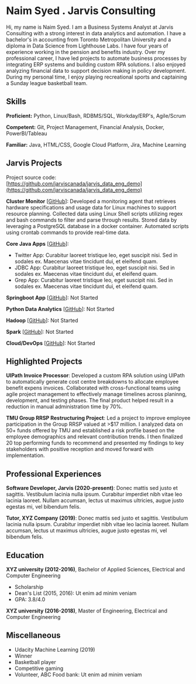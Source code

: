 # Naim Syed . Jarvis Consulting

Hi, my name is Naim Syed. I am a Business Systems Analyst at Jarvis Consulting with a strong interest in data analytics and automation. I have a bachelor's in accounting from Toronto Metropolitan University and a diploma in Data Science from Lighthouse Labs. I have four years of experience working in the pension and benefits industry. Over my professional career, I have led projects to automate business processes by integrating ERP systems and building custom RPA solutions. I also enjoyed analyzing financial data to support decision making in policy development. During my personal time, I enjoy playing recreational sports and captaining a Sunday league basketball team.

## Skills

**Proficient:** Python, Linux/Bash, RDBMS/SQL, Workday/ERP's, Agile/Scrum

**Competent:** Git, Project Management, Financial Analysis, Docker, PowerBI/Tableau

**Familiar:** Java, HTML/CSS, Google Cloud Platform, Jira, Machine Learning

## Jarvis Projects

Project source code: [https://github.com/jarviscanada/jarvis_data_eng_demo](https://github.com/jarviscanada/jarvis_data_eng_demo)


**Cluster Monitor** [[GitHub](https://github.com/jarviscanada/jarvis_data_eng_demo/tree/master/linux_sql)]: Developed a monitoring agent that retrieves hardware specifications and usage data for Linux machines to support resource planning. Collected data using Linux Shell scripts utilizing regex and bash commands to filter and parse through results. Stored data by leveraging a PostgreSQL database in a docker container. Automated scripts using crontab commands to provide real-time data.

**Core Java Apps** [[GitHub](https://github.com/jarviscanada/jarvis_data_eng_demo/tree/master/core_java)]:
      
  - Twitter App: Curabitur laoreet tristique leo, eget suscipit nisi. Sed in sodales ex. Maecenas vitae tincidunt dui, et eleifend quam.
  - JDBC App: Curabitur laoreet tristique leo, eget suscipit nisi. Sed in sodales ex. Maecenas vitae tincidunt dui, et eleifend quam.
  - Grep App: Curabitur laoreet tristique leo, eget suscipit nisi. Sed in sodales ex. Maecenas vitae tincidunt dui, et eleifend quam.

**Springboot App** [[GitHub](https://github.com/jarviscanada/jarvis_data_eng_demo/tree/master/springboot)]: Not Started

**Python Data Analytics** [[GitHub](https://github.com/jarviscanada/jarvis_data_eng_demo/tree/master/python_data_anlytics)]: Not Started

**Hadoop** [[GitHub](https://github.com/jarviscanada/jarvis_data_eng_demo/tree/master/hadoop)]: Not Started

**Spark** [[GitHub](https://github.com/jarviscanada/jarvis_data_eng_demo/tree/master/spark)]: Not Started

**Cloud/DevOps** [[GitHub](https://github.com/jarviscanada/jarvis_data_eng_demo/tree/master/cloud_devops)]: Not Started


## Highlighted Projects
**UIPath Invoice Processor**: Developed a custom RPA solution using UIPath to automatically generate cost centre breakdowns to allocate employee benefit expens invoices. Collaborated with cross-functional teams using agile project management to effectively manage timelines across planinng, development, and testing phases. The final product helped result in a reduction in manual administration time by 70%.

**TMU Group RRSP Restructuring Project**: Led a project to improve employee participation in the Group RRSP valued at >$17 million. I analyzed data on 50+ funds offered by TMU and established a risk profile based on the employee demographics and relevant contribution trends. I then finalized 20 top performing funds to recommend and presented my findings to key stakeholders with positive reception and moved forward with implementation.


## Professional Experiences

**Software Developer, Jarvis (2020-present)**: Donec mattis sed justo et sagittis. Vestibulum lacinia nulla ipsum. Curabitur imperdiet nibh vitae leo lacinia laoreet. Nullam accumsan, lectus ut maximus ultricies, augue justo egestas mi, vel bibendum felis.

**Tutor, XYZ Company (2019)**: Donec mattis sed justo et sagittis. Vestibulum lacinia nulla ipsum. Curabitur imperdiet nibh vitae leo lacinia laoreet. Nullam accumsan, lectus ut maximus ultricies, augue justo egestas mi, vel bibendum felis.


## Education
**XYZ university (2012-2016)**, Bachelor of Applied Sciences, Electrical and Computer Engineering
- Scholarship
- Dean's List (2015, 2016): Ut enim ad minim veniam
- GPA: 3.8/4.0

**XYZ university (2016-2018)**, Master of Engineering, Electrical and Computer Engineering


## Miscellaneous
- Udacity Machine Learning (2019)
- Winner
- Basketball player
- Competitive gaming
- Volunteer, ABC Food bank: Ut enim ad minim veniam